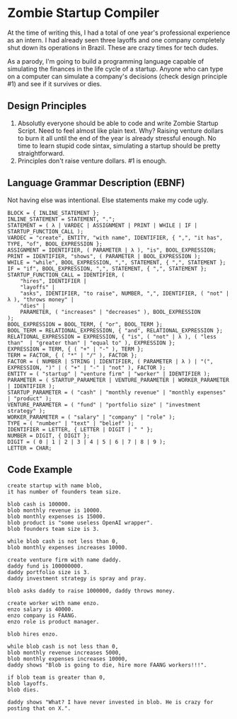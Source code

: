 # Zombie Startup Compiler

At the time of writing this, I had a total of one year's professional experience as an intern. I had already seen three layoffs and one company completely shut down its operations in Brazil. These are crazy times for tech dudes.

As a parody, I'm going to build a programming language capable of simulating the finances in the life cycle of a startup. Anyone who can type on a computer can simulate a company's decisions (check design principle #1) and see if it survives or dies.

## Design Principles
1. Absolutly everyone should be able to code and write Zombie Startup Script. Need to feel almost like plain text. Why? Raising venture dollars to burn it all until the end of the year is already stressful enough. No time to learn stupid code sintax, simulating a startup should be pretty straightforward.
2. Principles don't raise venture dollars. #1 is enough.

## Language Grammar Description (EBNF)

Not having else was intentional. Else statements make my code ugly.

```
BLOCK = { INLINE_STATEMENT };
INLINE_STATEMENT = STATEMENT, ".";
STATEMENT = ( λ | VARDEC | ASSIGNMENT | PRINT | WHILE | IF | STARTUP_FUNCTION_CALL );
VARDEC = "create", ENTITY, "with name", IDENTIFIER, { ",", "it has", TYPE, "of", BOOL_EXPRESSION };
ASSIGNMENT = IDENTIFIER, ( PARAMETER | λ ), "is", BOOL_EXPRESSION;
PRINT = IDENTIFIER, "shows", ( PARAMETER | BOOL_EXPRESSION );
WHILE = "while", BOOL_EXPRESSION, ",", STATEMENT, { ",", STATEMENT };
IF = "if", BOOL_EXPRESSION, ",", STATEMENT, { ",", STATEMENT };
STARTUP_FUNCTION_CALL = IDENTIFIER, (
    "hires", IDENTIFIER | 
    "layoffs" |
    "asks", IDENTIFIER, "to raise", NUMBER, ",", IDENTIFIER, ( "not" | λ ), "throws money" |
    "dies" |
    PARAMETER, ( "increases" | "decreases" ), BOOL_EXPRESSION
);
BOOL_EXPRESSION = BOOL_TERM, { "or", BOOL_TERM };
BOOL_TERM = RELATIONAL_EXPRESSION, { "and", RELATIONAL_EXPRESSION };
RELATIONAL_EXPRESSION = EXPRESSION, { "is", ( "not" | λ ), ( "less than"  | "greater than" | "equal to" ), EXPRESSION };
EXPRESSION = TERM, { ( "+" | "-" ), TERM };
TERM = FACTOR, { ( "*" | "/" ), FACTOR };
FACTOR = ( NUMBER | STRING | IDENTIFIER, ( PARAMETER | λ ) | "(", EXPRESSION, ")" | ( "+" | "-" | "not" ), FACTOR ); 
ENTITY = ( "startup" | "venture firm" | "worker" | IDENTIFIER );
PARAMETER = ( STARTUP_PARAMETER | VENTURE_PARAMETER | WORKER_PARAMETER | IDENTIFIER );
STARTUP_PARAMETER = ( "cash" | "monthly revenue" | "monthly expenses" | "product" );
VENTURE_PARAMETER = ( "fund" | "portfolio size" | "investment strategy" );
WORKER_PARAMETER = ( "salary" | "company" | "role" );
TYPE = ( "number" | "text" | "belief" );
IDENTIFIER = LETTER, { LETTER | DIGIT | " " };
NUMBER = DIGIT, { DIGIT };
DIGIT = ( 0 | 1 | 2 | 3 | 4 | 5 | 6 | 7 | 8 | 9 );
LETTER = CHAR;
```

## Code Example

```
create startup with name blob,
it has number of founders team size.

blob cash is 100000.
blob monthly revenue is 10000.
blob monthly expenses is 15000.
blob product is "some useless OpenAI wrapper".
blob founders team size is 3.

while blob cash is not less than 0,
blob monthly expenses increases 10000.

create venture firm with name daddy.
daddy fund is 100000000.
daddy portfolio size is 3.
daddy investment strategy is spray and pray.

blob asks daddy to raise 1000000, daddy throws money.

create worker with name enzo.
enzo salary is 40000.
enzo company is FAANG.
enzo role is product manager.

blob hires enzo.

while blob cash is not less than 0,
blob monthly revenue increases 5000,
blob monthly expenses increases 10000,
daddy shows "Blob is going to die, hire more FAANG workers!!!".

if blob team is greater than 0,
blob layoffs.
blob dies.

daddy shows "What? I have never invested in blob. He is crazy for posting that on X.".
```